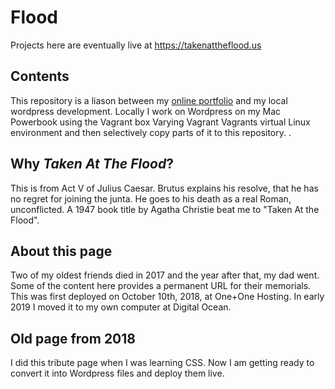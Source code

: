 # Flood
Projects here are eventually live at https://takenattheflood.us

## Contents
This repository is a liason between my [online portfolio](https://littlefurnace.com) and my local wordpress 
development.  Locally I work on Wordpress on my Mac Powerbook using the Vagrant 
box Varying Vagrant Vagrants virtual Linux environment and then selectively copy parts of it to this repository.  .

## Why *Taken At The Flood*?
This is from Act V of Julius Caesar.  Brutus explains his resolve, that 
he has no regret for joining the junta.  He goes to his death as a real Roman, 
unconflicted.
A 1947 book title by Agatha Christie beat me to "Taken At the Flood".

## About this page
Two of my oldest friends died in 2017 and the year after that, my dad went.  Some of the content here provides a permanent URL for their memorials.  
This was first deployed on October 10th, 2018, at One+One Hosting.  In early 2019 I moved it to my own computer at Digital Ocean.  <br/>

## Old page from 2018

I did this tribute page when I was learning CSS.  Now I am getting ready to convert it into Wordpress files and deploy 
them live.

